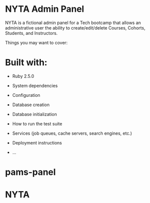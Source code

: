 # NYTA Admin Panel

NYTA is a fictional admin panel for a Tech bootcamp that allows an administrative user the ability to create/edit/delete Courses, Cohorts, Students, and Instructors.

Things you may want to cover:

# Built with:

* Ruby 2.5.0

* System dependencies

* Configuration

* Database creation

* Database initialization

* How to run the test suite

* Services (job queues, cache servers, search engines, etc.)

* Deployment instructions

* ...
# pams-panel
# NYTA
